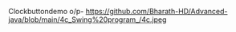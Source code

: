 Clockbuttondemo o/p- https://github.com/Bharath-HD/Advanced-java/blob/main/4c_Swing%20program_/4c.jpeg
